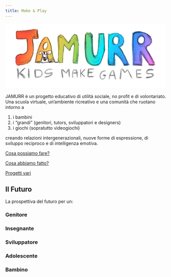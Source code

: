 ```yaml
---
title: Make & Play
---
```


![jamurr-logo](../assets/img/jamurr/jamurr-logo.webp)

JAMURR è un progetto educativo di utilità sociale, no profit e di volontariato.
Una scuola virtuale, un’ambiente ricreativo e una comunità che ruotano intorno a

1. i bambini
2. i “grandi” (genitori, tutors, sviluppatori e designers)
3. i giochi (sopratutto videogiochi)

creando relazioni intergenerazionali, nuove forme di espressione, di sviluppo reciproco e di intelligenza emotiva.

[Cosa possiamo fare?](activities/index.md)

[Cosa abbiamo fatto?](jam/index.md)

[Progetti vari](projects/index.md)


## Il Futuro

La prospettiva del futuro per un:

### Genitore

### Insegnante

### Sviluppatore

### Adolescente

### Bambino

